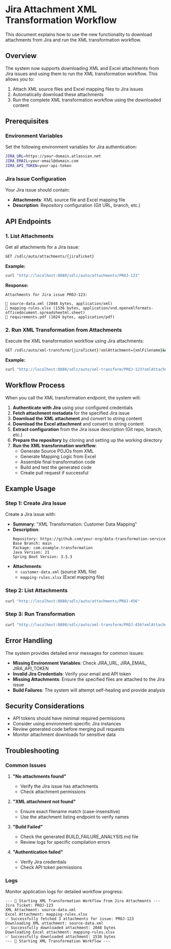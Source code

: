 # Jira Attachment XML Transformation Workflow

This document explains how to use the new functionality to download attachments from Jira and run the XML transformation workflow.

## Overview

The system now supports downloading XML and Excel attachments from Jira issues and using them to run the XML transformation workflow. This allows you to:

1. Attach XML source files and Excel mapping files to Jira issues
2. Automatically download these attachments
3. Run the complete XML transformation workflow using the downloaded content

## Prerequisites

### Environment Variables
Set the following environment variables for Jira authentication:

```bash
JIRA_URL=https://your-domain.atlassian.net
JIRA_EMAIL=your-email@domain.com
JIRA_API_TOKEN=your-api-token
```

### Jira Issue Configuration
Your Jira issue should contain:
- **Attachments**: XML source file and Excel mapping file
- **Description**: Repository configuration (Git URL, branch, etc.)

## API Endpoints

### 1. List Attachments
Get all attachments for a Jira issue:

```bash
GET /sdlc/auto/attachments/{jiraTicket}
```

**Example:**
```bash
curl "http://localhost:8080/sdlc/auto/attachments/PROJ-123"
```

**Response:**
```
Attachments for Jira issue PROJ-123:

📎 source-data.xml (2048 bytes, application/xml)
📎 mapping-rules.xlsx (1536 bytes, application/vnd.openxmlformats-officedocument.spreadsheetml.sheet)
📎 requirements.pdf (1024 bytes, application/pdf)
```

### 2. Run XML Transformation from Attachments
Execute the XML transformation workflow using Jira attachments:

```bash
GET /sdlc/auto/xml-transform/{jiraTicket}?xmlAttachment={xmlFilename}&excelAttachment={excelFilename}
```

**Example:**
```bash
curl "http://localhost:8080/sdlc/auto/xml-transform/PROJ-123?xmlAttachment=source-data.xml&excelAttachment=mapping-rules.xlsx"
```

## Workflow Process

When you call the XML transformation endpoint, the system will:

1. **Authenticate with Jira** using your configured credentials
2. **Fetch attachment metadata** for the specified Jira issue
3. **Download the XML attachment** and convert to string content
4. **Download the Excel attachment** and convert to string content
5. **Extract configuration** from the Jira issue description (Git repo, branch, etc.)
6. **Prepare the repository** by cloning and setting up the working directory
7. **Run the XML transformation workflow**:
   - Generate Source POJOs from XML
   - Generate Mapping Logic from Excel
   - Assemble final transformation code
   - Build and test the generated code
   - Create pull request if successful

## Example Usage

### Step 1: Create Jira Issue
Create a Jira issue with:
- **Summary**: "XML Transformation: Customer Data Mapping"
- **Description**: 
  ```
  Repository: https://github.com/your-org/data-transformation-service
  Base Branch: main
  Package: com.example.transformation
  Java Version: 21
  Spring Boot Version: 3.5.3
  ```
- **Attachments**: 
  - `customer-data.xml` (source XML file)
  - `mapping-rules.xlsx` (Excel mapping file)

### Step 2: List Attachments
```bash
curl "http://localhost:8080/sdlc/auto/attachments/PROJ-456"
```

### Step 3: Run Transformation
```bash
curl "http://localhost:8080/sdlc/auto/xml-transform/PROJ-456?xmlAttachment=customer-data.xml&excelAttachment=mapping-rules.xlsx"
```

## Error Handling

The system provides detailed error messages for common issues:

- **Missing Environment Variables**: Check JIRA_URL, JIRA_EMAIL, JIRA_API_TOKEN
- **Invalid Jira Credentials**: Verify your email and API token
- **Missing Attachments**: Ensure the specified files are attached to the Jira issue
- **Build Failures**: The system will attempt self-healing and provide analysis

## Security Considerations

- API tokens should have minimal required permissions
- Consider using environment-specific Jira instances
- Review generated code before merging pull requests
- Monitor attachment downloads for sensitive data

## Troubleshooting

### Common Issues

1. **"No attachments found"**
   - Verify the Jira issue has attachments
   - Check attachment permissions

2. **"XML attachment not found"**
   - Ensure exact filename match (case-insensitive)
   - Use the attachment listing endpoint to verify names

3. **"Build Failed"**
   - Check the generated BUILD_FAILURE_ANALYSIS.md file
   - Review logs for specific compilation errors

4. **"Authentication failed"**
   - Verify Jira credentials
   - Check API token permissions

### Logs
Monitor application logs for detailed workflow progress:
```
--- 🚀 Starting XML Transformation Workflow from Jira Attachments ---
Jira Ticket: PROJ-123
XML Attachment: source-data.xml
Excel Attachment: mapping-rules.xlsx
✅ Successfully fetched 3 attachments for issue: PROJ-123
Downloading XML attachment: source-data.xml
✅ Successfully downloaded attachment: 2048 bytes
Downloading Excel attachment: mapping-rules.xlsx
✅ Successfully downloaded attachment: 1536 bytes
--- 🚀 Starting XML Transformation Workflow ---
``` 